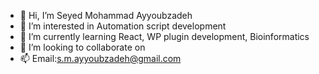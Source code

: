 - 👋 Hi, I’m Seyed Mohammad Ayyoubzadeh
- 👀 I’m interested in Automation script development
- 🌱 I’m currently learning React, WP plugin development, Bioinformatics
- 💞️ I’m looking to collaborate on 
- 📫 Email:s.m.ayyoubzadeh@gmail.com

<!---
Ayyoubzadeh/Ayyoubzadeh is a ✨ special ✨ repository because its `README.md` (this file) appears on your GitHub profile.
You can click the Preview link to take a look at your changes.
--->
